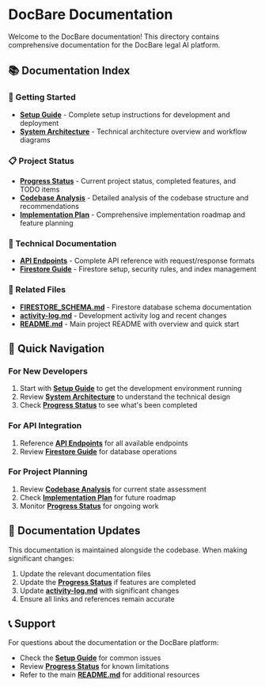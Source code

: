# DocBare Documentation

Welcome to the DocBare documentation! This directory contains comprehensive documentation for the DocBare legal AI platform.

## 📚 Documentation Index

### 🚀 Getting Started
- **[Setup Guide](SETUP_GUIDE.md)** - Complete setup instructions for development and deployment
- **[System Architecture](SYSTEM_ARCHITECTURE.md)** - Technical architecture overview and workflow diagrams

### 📋 Project Status
- **[Progress Status](PROGRESS_STATUS.md)** - Current project status, completed features, and TODO items
- **[Codebase Analysis](CODEBASE_ANALYSIS.md)** - Detailed analysis of the codebase structure and recommendations
- **[Implementation Plan](IMPLEMENTATION_PLAN.md)** - Comprehensive implementation roadmap and feature planning

### 🔧 Technical Documentation
- **[API Endpoints](API_ENDPOINTS.md)** - Complete API reference with request/response formats
- **[Firestore Guide](FIRESTORE_GUIDE.md)** - Firestore setup, security rules, and index management

### 📁 Related Files
- **[FIRESTORE_SCHEMA.md](../FIRESTORE_SCHEMA.md)** - Firestore database schema documentation
- **[activity-log.md](../activity-log.md)** - Development activity log and recent changes
- **[README.md](../README.md)** - Main project README with overview and quick start

## 🎯 Quick Navigation

### For New Developers
1. Start with **[Setup Guide](SETUP_GUIDE.md)** to get the development environment running
2. Review **[System Architecture](SYSTEM_ARCHITECTURE.md)** to understand the technical design
3. Check **[Progress Status](PROGRESS_STATUS.md)** to see what's been completed

### For API Integration
1. Reference **[API Endpoints](API_ENDPOINTS.md)** for all available endpoints
2. Review **[Firestore Guide](FIRESTORE_GUIDE.md)** for database operations

### For Project Planning
1. Review **[Codebase Analysis](CODEBASE_ANALYSIS.md)** for current state assessment
2. Check **[Implementation Plan](IMPLEMENTATION_PLAN.md)** for future roadmap
3. Monitor **[Progress Status](PROGRESS_STATUS.md)** for ongoing work

## 🔄 Documentation Updates

This documentation is maintained alongside the codebase. When making significant changes:

1. Update the relevant documentation files
2. Update the **[Progress Status](PROGRESS_STATUS.md)** if features are completed
3. Update **[activity-log.md](../activity-log.md)** with significant changes
4. Ensure all links and references remain accurate

## 📞 Support

For questions about the documentation or the DocBare platform:
- Check the **[Setup Guide](SETUP_GUIDE.md)** for common issues
- Review **[Progress Status](PROGRESS_STATUS.md)** for known limitations
- Refer to the main **[README.md](../README.md)** for additional resources 